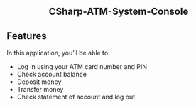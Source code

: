 <h2 align="center">CSharp-ATM-System-Console</h2>

## Features  

In this application, you’ll be able to:  

- Log in using your ATM card number and PIN  
- Check account balance  
- Deposit money  
- Transfer money  
- Check statement of account and log out  